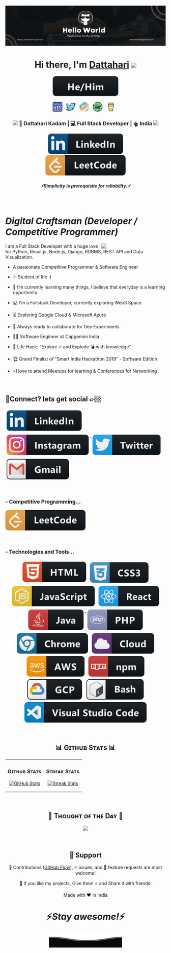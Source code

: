 <!-- Banner -->
![dattahari7 Banner Image](./gitbanner.png)
<div align="center">
   <h1>Hi there, I'm <a href="">Dattahari</a> <img src="https://media.giphy.com/media/hvRJCLFzcasrR4ia7z/giphy.gif" width="25px"> </h1>
   
   <img src="svg/pronouns/hehim.svg"> 
</div>


<p align='center'>
  <a href="www.linkedin.com/in/dattahari-kadam7"><img height="30" src="linkedin.png"></a>&nbsp;&nbsp;
<a href="https://twitter.com/DattahariKadam1"><img height="30" src="twitter.png"></a>&nbsp;&nbsp;
<a href="#"><img height="30" src="devto.png"></a>&nbsp;&nbsp;
<a href="#"><img height="30" src="spotify.png"></a>&nbsp;&nbsp;
 <a href="#"><img height="30" src="coffee.jpg"></a>&nbsp;&nbsp;
</p>

<div align="center">
<h3><img src="https://media.giphy.com/media/WUlplcMpOCEmTGBtBW/giphy.gif" width="30"> 🙎 Dattahari Kadam | 💻 Full Stack Developer | 🛸 India  <img src="https://media.giphy.com/media/WUlplcMpOCEmTGBtBW/giphy.gif" width="30"></h3>
</div>

<p align="center">
   <a href="https://www.linkedin.com/in/dattahari-kadam7"><img alt="Linkedin" src="svg/social/linkedin.svg"></a>
   <br>
   <a href="https://leetcode.com/u/Dattahari07/"><img alt="Leetcode" src="svg/dev/services/leetcode.svg"></a>
 </p>
 
 <h5 align="center">
   <i>⚡️Simplicity is prerequisite for reliability.⚡️</i>
  </h5>
 
 
<br />

# *Digital Craftsman (Developer / Competitive Programmer)*

<!--Night Owl image-->
<div>
  <img align="right" width="40%" src="https://owlbertsio-resized.s3.amazonaws.com/Popper.psd.full.png">
</div>
<!--Start Intro-->               
<p align="left">I am a Full Stack Developer with a huge love for Python, React.js, Node.js, Django, RDBMS, REST API and Data Visualization. </p>

- A passionate Competitive Programmer & Software Engineer

- ✨ Student of life :)
  
- 🌱 I’m currently learning many things, I believe that everyday is a learning opportunity.

- 💻 I'm a Fullstack Developer, currently exploring Web3 Space

- ⏳ Exploring Google Cloud & Microsoft Azure

- 🚀 Always ready to collaborate for Dev Experiments

- 👨‍💻 Software Engineer at Capgemini India

- 🎯 Life Hack: "Explore 🔥 and Explode 💣 with knowledge"

- 🏆 Grand Finalist of "Smart India Hackathon 2019" - Software Edition

- ⚡I love to attend Meetups for learning & Conferences for Networking

<br/>

## 💬Connect? lets get social 👉🏼

<p align="left">

  <a href="https://www.linkedin.com/in/dattahari-kadam7">
    <img src="svg/social/linkedin.svg" alt="linkedin" style="vertical-align:top; margin:6px 4px">
  </a>
  
  <a href="https://www.instagram.com/dattahari_kadam_/">
    <img src="svg/social/instagram.svg" alt="instagram" style="vertical-align:top; margin:6px 4px">
  </a>

  <a href="https://twitter.com/DattahariKadam1">
    <img src="svg/social/twitter.svg" alt="twitter" style="vertical-align:top; margin:6px 4px">
  </a>

  <a href="mailto:dattaharik61@gmail.com">
    <img src="svg/social/gmail.svg" alt="gmail" style="vertical-align:top; margin:6px 4px">
  </a>

</p>

<br/>

### - Competitive Programming...
<p align="left">
   <a href="https://leetcode.com/u/Dattahari07/"><img alt="Leetcode" src="svg/dev/services/leetcode.svg"></a>
</p>

<br/>

### - Technologies and Tools...

<p align="center">

  <img src="svg/dev/languages/html.svg" alt="html" style="vertical-align:top; margin:4px">
  
  <a href="#">
    <img src="svg/dev/languages/css3.svg" alt="css3" style="vertical-align:top; margin:6px 4px">
  </a>  
  <img src="svg/dev/languages/js.svg" alt="js" style="vertical-align:top; margin:4px">
  <img src="svg/dev/frameworks/react.svg" alt="react" style="vertical-align:top; margin:4px">
  <a href="#">
    <img src="svg/dev/languages/java.svg" alt="java" style="vertical-align:top; margin:6px 4px">
  </a>
    <a href="#">
    <img src="svg/dev/languages/php.svg" alt="php" style="vertical-align:top; margin:6px 4px">
  </a>  
 
  <img src="svg/dev/misc/chrome.svg" alt="chrome" style="vertical-align:top; margin:4px">
  <img src="svg/dev/misc/cloud.svg" alt="cloud" style="vertical-align:top; margin:4px">
  <img src="svg/dev/services/aws.svg" alt="aws" style="vertical-align:top; margin:4px">
  <img src="svg/dev/services/npm.svg" alt="npm" style="vertical-align:top; margin:4px">
  <img src="svg/dev/services/gcp.svg" alt="gcp" style="vertical-align:top; margin:4px">
  <img src="svg/dev/tools/bash.svg" alt="bash" style="vertical-align:top; margin:4px">
  <img src="svg/dev/tools/visualstudio_code.svg" alt="vscode" style="vertical-align:top; margin:4px">

</p>
<br/>

<!--Github stats Table--> 
<h2 align="center">📊 Gɪᴛʜᴜʙ Sᴛᴀᴛs 📊</h2>

<table width="100%">
  <tr>
    <td width="50%">
      <h3 align="center"><strong>Gɪᴛʜᴜʙ Sᴛᴀᴛs</strong></h3>
      <p align="center">
        <a href="https://github.com/dattahari7">
          <img align="center" src="https://github-readme-stats.vercel.app/api?username=dattahari7&count_private=true&show_icons=true&theme=nightowl&bg_color=0,000000,441350&title_color=c56a90&text_color=ffffff&rank_icon=github&hide=prs,issues,contribs&show=reviews,prs_merged,prs_merged_percentage" alt="GitHub Stats" />
        </a>
      </p>
    </td>
    <td width="50%">
      <h3 align="center"><strong>Sᴛʀᴇᴀᴋ Sᴛᴀᴛs</strong></h3>
      <p align="center">
        <a href="https://github.com/dattahari7">
          <img align="center" src="https://streak-stats.demolab.com?user=dattahari7&theme=nightowl&background=0,000000,441350&fire=ffeb95&ring=ffeb95&sideNums=ffffff&sideLabels=ffffff&dates=c56a90&currStreakNum=ffffff" alt="Streak Stats" />
        </a>
      </p>
    </td>
  </tr>
</table>
<br />


<!--Dynamic Quote card updates everyday at 12 PM--> 
<h2 align="center">🌟 Tʜᴏᴜɢʜᴛ ᴏғ ᴛʜᴇ Dᴀʏ 🌟</h2>

<!--STARTS_HERE_QUOTE_CARD-->
<p align="center">
    <img src="https://readme-daily-quotes.vercel.app/api?author=George%20Eliot&quote=Every%20limit%20is%20a%20beginning%20as%20well%20as%20an%20ending.&theme=dark&bg_color=220a28&author_color=ffeb95&accent_color=c56a90">
</p>
<!--ENDS_HERE_QUOTE_CARD-->
   
<br />

<h2 align="center">🤝 Support</h2>

<p align="center">🎀 Contributions (<a href="https://guides.github.com/introduction/flow" title="GitHub flow">GitHub Flow</a>), 🔥 issues, and 🥮 feature requests are most welcome!</p>

<p align="center">💙 If you like my projects, Give them ⭐ and Share it with friends!</p>
</p>
<p align="center">Made with ❤️ in India</p>

<h1 align='center'>⚡️<i>Stay awesome!</i>⚡️</h1>

<p align="center">
  <img src="svg/Bottom.svg" alt="Github Stats" />
</p>
